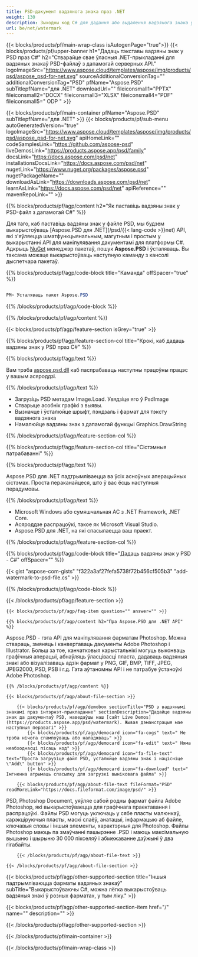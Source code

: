 ```yaml
---
title: PSD-дакумент вадзянога знака праз .NET
weight: 130
description: Зыходны код C# для дадання або выдалення вадзянога знака ў файл PSD на .NET Framework, .NET Core.
url: be/net/watermark
---
```


{{< blocks/products/pf/main-wrap-class isAutogenPage="true">}}
{{< blocks/products/pf/upper-banner h1="Дадаць тэкставы вадзяны знак у PSD праз C#" h2="Стварайце свае ўласныя .NET-прыкладанні для вадзяных знакаў PSD-файлаў з дапамогай серверных API." logoImageSrc="https://www.aspose.cloud/templates/aspose/img/products/psd/aspose_psd-for-net.svg" sourceAdditionalConversionTag="" additionalConversionTag="PSD" pfName="Aspose.PSD" subTitlepfName="для .NET" downloadUrl="" fileiconsmall1="PPTX" fileiconsmall2="DOCX" fileiconsmall3="XLSX" fileiconsmall4="PDF" fileiconsmall5=" ODP " >}}

{{< blocks/products/pf/main-container pfName="Aspose.PSD" subTitlepfName="для .NET" >}}
{{< blocks/products/pf/sub-menu autoGeneratedVersion="true" logoImageSrc="https://www.aspose.cloud/templates/aspose/img/products/psd/aspose_psd-for-net.svg" apiHomeLink="" codeSamplesLink="https://github.com/aspose-psd" liveDemosLink="https://products.aspose.app/psd/family" docsLink="https://docs.aspose.com/psd/net" installationsDocsLink="https://docs.aspose.com/psd/net" nugetLink="https://www.nuget.org/packages/aspose.psd" nugetPackageName="" downloadAsLink="https://downloads.aspose.com/psd/net" learnAsLink="https://docs.aspose.com/psd/net" apiReference="" mavenRepoLink="" >}}

{{% blocks/products/pf/agp/content h2="Як паставіць вадзяны знак у PSD-файл з дапамогай C#" %}}

 Для таго, каб паставіць вадзяны знак у файле PSD, мы будзем выкарыстоўваць
 [Aspose.PSD для .NET](/psd/{{< lang-code >}}net)
 API, які з'яўляецца шматфункцыянальным, магутным і простым у выкарыстанні API для маніпулявання дакументамі для платформы C#. Адкрыць
 [NuGet](https://www.nuget.org/packages/aspose.psd)
 менеджэр пакетаў, пошук
 **Aspose.PSD**
 і ўсталяваць. Вы таксама можаце выкарыстоўваць наступную каманду з кансолі дыспетчара пакетаў.

{{% blocks/products/pf/agp/code-block title="Каманда" offSpacer="true" %}}

``` cs

PM> Усталяваць пакет Aspose.PSD

```

{{% /blocks/products/pf/agp/code-block %}}

{{% /blocks/products/pf/agp/content %}}

{{< blocks/products/pf/agp/feature-section isGrey="true" >}}

{{% blocks/products/pf/agp/feature-section-col title="Крокі, каб дадаць вадзяны знак у PSD праз C#" %}}

{{% blocks/products/pf/agp/text %}}

 Вам трэба
 [aspose.psd.dll](https://downloads.aspose.com/psd/net)
 каб паспрабаваць наступны працоўны працэс у вашым асяроддзі.

{{% /blocks/products/pf/agp/text %}}

+ Загрузіць PSD метадам Image.Load. Увядзіце яго ў PsdImage
+ Стварыце асобнік графікі з выявы.
+ Вызначце і ўсталюйце шрыфт, пэндзаль і фармат для тэксту вадзянога знака
+ Намалюйце вадзяны знак з дапамогай функцыі Graphics.DrawString

{{% /blocks/products/pf/agp/feature-section-col %}}

{{% blocks/products/pf/agp/feature-section-col title="Сістэмныя патрабаванні" %}}

{{% blocks/products/pf/agp/text %}}

 Aspose.PSD для .NET падтрымліваецца ва ўсіх асноўных аперацыйных сістэмах. Проста пераканайцеся, што ў вас ёсць наступныя перадумовы.

{{% /blocks/products/pf/agp/text %}}

- Microsoft Windows або сумяшчальная АС з .NET Framework, .NET Core.
- Асяроддзе распрацоўкі, такое як Microsoft Visual Studio.
- Aspose.PSD для .NET, на які спасылаецца ваш праект.

{{% /blocks/products/pf/agp/feature-section-col %}}

{{% blocks/products/pf/agp/code-block title="Дадаць вадзяны знак у PSD - C#" offSpacer="" %}}

{{< gist "aspose-com-gists" "f322a3af27fefa5738f72b456cf505b3" "add-watermark-to-psd-file.cs" >}}

{{% /blocks/products/pf/agp/code-block %}}

{{< /blocks/products/pf/agp/feature-section >}}

    {{< blocks/products/pf/agp/faq-item question="" answer="" >}}
 

<!-- aboutfile Starts -->

    {{% blocks/products/pf/agp/content h2="Пра Aspose.PSD для .NET API" %}}

 Aspose.PSD - гэта API для маніпулявання фарматам Photoshop. Можна ствараць, змяняць і канвертаваць дакументы Adobe Photoshop і Illustrator. Больш за тое, канчатковыя карыстальнікі могуць выконваць графічныя аперацыі, абнаўляць ўласцівасці пласта, дадаваць вадзяныя знакі або візуалізаваць адзін фармат у PNG, GIF, BMP, TIFF, JPEG, JPEG2000, PSD, PSB і г.д. Гэта аўтаномны API і не патрабуе ўстаноўкі Adobe Photoshop.



    {{% /blocks/products/pf/agp/content %}}

    {{< blocks/products/pf/agp/about-file-section >}}

        {{< blocks/products/pf/agp/demobox sectionTitle="PSD з вадзянымі знакамі праз інтэрнэт-прыкладанне" sectionDescription="Дадайце вадзяны знак да дакументаў PSD, наведаўшы наш [сайт Live Demos] (https://products.aspose.app/psd/watermark). Жывая дэманстрацыя мае наступныя перавагі" >}}
            {{< blocks/products/pf/agp/democard icon="fa-cogs" text=" Не трэба нічога спампоўваць або наладжваць" >}}
            {{< blocks/products/pf/agp/democard icon="fa-edit" text=" Няма неабходнасці пісаць код" >}}
            {{< blocks/products/pf/agp/democard icon="fa-file-text" text="Проста загрузіце файл PSD, усталюйце вадзяны знак і націсніце \"Add\" button" >}}
            {{< blocks/products/pf/agp/democard icon="fa-download" text=" Імгненна атрымаць спасылку для загрузкі выніковага файла" >}}

        {{< blocks/products/pf/agp/about-file-text fileFormat="PSD" readMoreLink="https://docs.fileformat.com/image/psd/" >}}
PSD, Photoshop Document, уяўляе сабой родны фармат файла Adobe Photoshop, які выкарыстоўваецца для графічнага праектавання і распрацоўкі. Файлы PSD могуць уключаць у сябе пласты малюнкаў, карэкціруючыя пласты, маскі слаёў, анатацыі, інфармацыю аб файле, ключавыя словы і іншыя элементы, характэрныя для Photoshop. Файлы Photoshop маюць па змаўчанні пашырэнне .PSD і маюць максімальную вышыню і шырыню 30 000 пікселяў і абмежаванне даўжыні ў два гігабайты.

        {{< /blocks/products/pf/agp/about-file-text >}}

    {{< /blocks/products/pf/agp/about-file-section >}}

<!-- aboutfile Ends -->

{{< blocks/products/pf/agp/other-supported-section title="Іншыя падтрымліваюцца фарматы вадзяных знакаў" subTitle="Выкарыстоўваючы C#, можна лёгка выкарыстоўваць вадзяныя знакі ў розных фарматах, у тым ліку." >}}

{{< blocks/products/pf/agp/other-supported-section-item href="/" name="" description="" >}}

{{< /blocks/products/pf/agp/other-supported-section >}}

{{< /blocks/products/pf/main-container >}}
    
{{< /blocks/products/pf/main-wrap-class >}}
